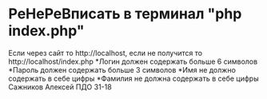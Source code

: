 # PeHePeВписать в терминал "php index.php"

Если через сайт то http://localhost, если не получится то http://localhost/index.php
*Логин должен содержать больше 6 символов
*Пароль должен содержать больше 3 символов
*Имя не должно содержать в себе цифры
*Фамилия не должна содержать в себе цифры
Сажников Алексей ПДО 31-18
